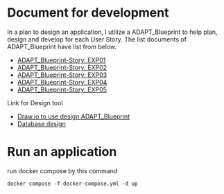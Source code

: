 # Document for development
In a plan to design an application, I utilize a ADAPT_Blueprint to help plan, design and develop for each User Story. The list documents of ADAPT_Blueprint have list from below.
- [ADAPT_Blueprint-Story: EXP01](https://docs.google.com/spreadsheets/d/1lGqWm4vmPQA6RNx4p-ePqvcUsm6bdVc9Jqx57JBaC5E/edit?usp=sharing)
- [ADAPT_Blueprint-Story: EXP02](https://docs.google.com/spreadsheets/d/13kWq4hi7MpGIpn07EG0wXe21NcxQ5QLGPtw86_gAbaU/edit?usp=sharing)
- [ADAPT_Blueprint-Story: EXP03](https://docs.google.com/spreadsheets/d/11KqF4IDHUNbFPJnwv4-whkaP6mCCno2zxoBj7dPEVqs/edit?usp=sharing)
- [ADAPT_Blueprint-Story: EXP04](https://docs.google.com/spreadsheets/d/1YfcHv0pMxYr8OLAZnPo0s0SdFl7A_RITkkI9OmFz9gE/edit?usp=sharing)
- [ADAPT_Blueprint-Story: EXP05](https://docs.google.com/spreadsheets/d/1kIL9EehuXX6O1euEyuTOvfGTi0yMRDwj4HSGhF0pOSk/edit?usp=sharing)

Link for Design tool
- [Draw.io to use design ADAPT_Blueprint](https://drive.google.com/file/d/1cUecUDhqWGiZegPbAjinW34yCabCkQ28/view?usp=sharing)
- [Database design](https://drawsql.app/teams/hard-code-dev/diagrams/kbtg-post-test-db)

# Run an application
run docker compose by this command
```
docker compose -f docker-compose.yml -d up
```